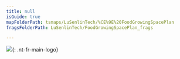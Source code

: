 ```yaml
---
title: null
isGuide: true
mapFolderPath: tsmaps/LuSenlinTech/%CE%9E%20FoodGrowingSpacePlan
fragsFolderPath: LuSenlinTech/FoodGrowingSpacePlan_frags

---
```



<!-- tsGuideRenderComment {"guide":{"id":"tvOSxu1uu","path":"LuSenlinTech","fragmentFolderPath":"LuSenlinTech/FoodGrowingSpacePlan_frags"},"fragment":{"id":"tvOSxu1uu","topLevelMapKey":"s7SMNM05c","mapKeyChain":"s7SMNM05c","guideID":"tvOSxu1xu","guidePath":"c:/GitHub/MuddySpud/MuddySpud.github.io/tsmaps/LuSenlinTech/FoodGrowingSpacePlan.tsmap","chartKey":"s7SMNM05c","isLeaf":false,"options":[{"id":"tvOSy51xL","order":1},{"id":"tvOSzB0cN","option":"About Lǜ Sēnlín technologies","order":2,"isAncillary":true}]}} -->

[<img src="/LuSenlinTech/assets/images/LuSenlin_white.png">](/LuSenlinTech/assets/images/LuSenlin_white.png){: .nt-fr-main-logo}

